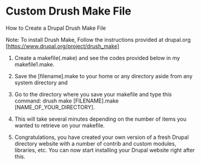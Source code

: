 # Custom Drush Make File
How to Create a Drupal Drush Make File

Note: To install Drush Make, Follow the instructions provided
      at drupal.org [https://www.drupal.org/project/drush_make]

1. Create a makefile(.make) and see the codes provided below in my makefile1.make.

2. Save the [filename].make to your home or any directory aside from any system directory and

3. Go to the directory where you save your makefile and type this command: drush make [FILENAME].make [NAME_OF_YOUR_DIRECTORY].

4. This will take several minutes depending on the number of items you wanted to retrieve on your makefile.

5. Congratulations, you have created your own version of a fresh Drupal directory website with a number of contrib and custom modules, libraries, etc. You can now start installing your Drupal website right after this.

